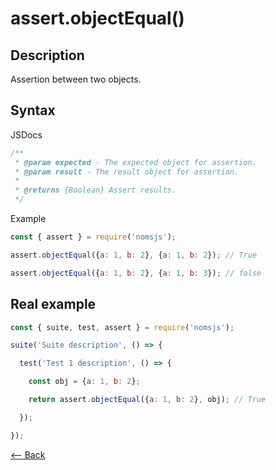 # assert.objectEqual()

## Description
Assertion between two objects.

## Syntax

JSDocs

```js
/**
 * @param expected - The expected object for assertion.
 * @param result - The result object for assertion.
 *
 * @returns {Boolean} Assert results.
 */
```

Example

```js
const { assert } = require('nomsjs');

assert.objectEqual({a: 1, b: 2}, {a: 1, b: 2}); // True

assert.objectEqual({a: 1, b: 2}, {a: 1, b: 3}); // false
```

## Real example

```js
const { suite, test, assert } = require('nomsjs');

suite('Suite description', () => {

  test('Test 1 description', () => {

    const obj = {a: 1, b: 2};

    return assert.objectEqual({a: 1, b: 2}, obj); // True

  });

});
```

[<-- Back](https://github.com/afonsopacifer/nomsjs/blob/master/README.md)

